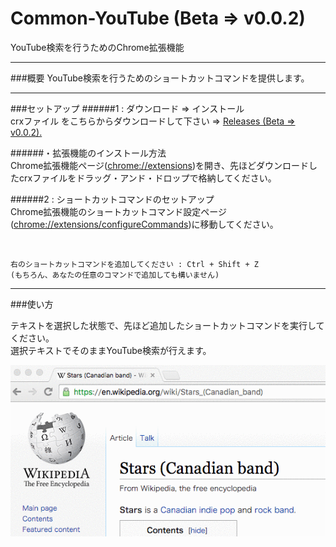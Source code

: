 # Common-YouTube (Beta => v0.0.2)
YouTube検索を行うためのChrome拡張機能



------
###概要
YouTube検索を行うためのショートカットコマンドを提供します。

------

###セットアップ
######1 : ダウンロード => インストール<br>
crxファイル をこちらからダウンロードして下さい ⇒ [Releases (Beta => v0.0.2).](https://github.com/shinshin86/Common-YouTube/releases/tag/v0.0.2) <br>

######・拡張機能のインストール方法<br>
Chrome拡張機能ページ([chrome://extensions](chrome://extensions))を開き、先ほどダウンロードしたcrxファイルをドラッグ・アンド・ドロップで格納してください。

######2 : ショートカットコマンドのセットアップ<br>
Chrome拡張機能のショートカットコマンド設定ページ([chrome://extensions/configureCommands](chrome://extensions/configureCommands))に移動してください。

<br>

	右のショートカットコマンドを追加してください : Ctrl + Shift + Z
	(もちろん、あなたの任意のコマンドで追加しても構いません)
	
------
###使い方

テキストを選択した状態で、先ほど追加したショートカットコマンドを実行してください。<br>
選択テキストでそのままYouTube検索が行えます。


![usage_Common-YouTube.gif](./sample_image/usage_Common-YouTube.gif)
